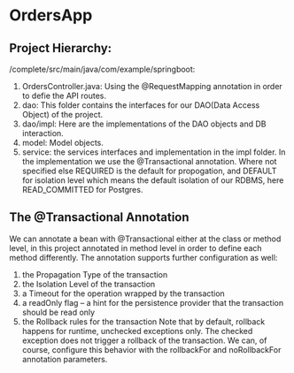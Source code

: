 # OrdersApp

## Project Hierarchy:
/complete/src/main/java/com/example/springboot:
1. OrdersController.java: Using the @RequestMapping annotation in order to defie the API routes.
2. dao: This folder contains the interfaces for our DAO(Data Access Object) of the project.
3. dao/impl: Here are the implementations of the DAO objects and DB interaction.
4. model: Model objects.
5. service: the services interfaces and implementation in the impl folder. In the implementation we use the @Transactional annotation. Where not specified else REQUIRED is the default for propogation, and DEFAULT for isolation level which means the default isolation of our RDBMS, here READ_COMMITTED for Postgres.

## The @Transactional Annotation
We can annotate a bean with @Transactional either at the class or method level, in this project annotated in method level in order to define each method differently.
The annotation supports further configuration as well:
1. the Propagation Type of the transaction
2. the Isolation Level of the transaction
3. a Timeout for the operation wrapped by the transaction
4. a readOnly flag – a hint for the persistence provider that the transaction should be read only
5. the Rollback rules for the transaction
Note that by default, rollback happens for runtime, unchecked exceptions only. The checked exception does not trigger a rollback of the transaction. We can, of course, configure this behavior with the rollbackFor and noRollbackFor annotation parameters.
